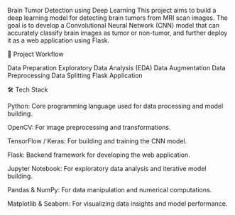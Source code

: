 Brain Tumor Detection using Deep Learning
This project aims to build a deep learning model for detecting brain tumors from MRI scan images. The goal is to develop a Convolutional Neural Network (CNN) model that can accurately classify brain images as tumor or non-tumor, and further deploy it as a web application using Flask.

🧠 Project Workflow

Data Preparation
Exploratory Data Analysis (EDA)
Data Augmentation
Data Preprocessing
Data Splitting
Flask Application

🛠️ Tech Stack

Python: Core programming language used for data processing and model building.

OpenCV: For image preprocessing and transformations.

TensorFlow / Keras: For building and training the CNN model.

Flask: Backend framework for developing the web application.

Jupyter Notebook: For exploratory data analysis and iterative model building.

Pandas & NumPy: For data manipulation and numerical computations.

Matplotlib & Seaborn: For visualizing data insights and model performance.
